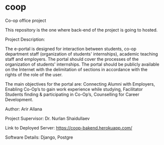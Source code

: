 # coop
Co-op office project

This repository is the one where back-end of the project is going to hosted.

Project Description:

The e-portal is designed for interaction between students, co-op department staff (organization of students' internships), academic teaching staff and employers. The portal should cover the processes of the organization of students' internships. The portal should be publicly available on the Internet with the delimitation of sections in accordance with the rights of the role of the user.

The main objectives for the portal are: 
Connecting Alumni with Employers, 
Enabling Co-Op’s to gain work experience while studying, 
Facilitator Students finding & participating in Co-Op’s,
Counselling for Career Development.

Author: Arir Allana

Project Supervisor: Dr. Nurlan Shaidullaev

Link to Deployed Server: https://coop-bakend.herokuapp.com/

Software Details: Django, Postgre

